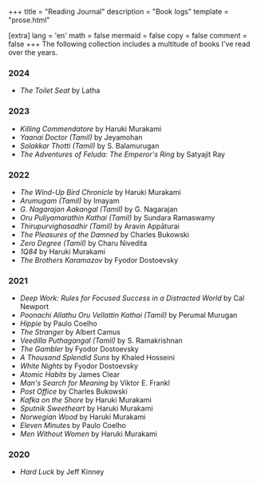+++
title = "Reading Journal"
description = "Book logs"
template = "prose.html"

[extra]
lang = 'en'
math = false
mermaid = false
copy = false
comment = false
+++
The following collection includes a multitude of books I've read over the years.
### 2024

- _The Toilet Seat_ by Latha

### 2023

- _Killing Commendatore_ by Haruki Murakami
- _Yaanai Doctor (Tamil)_ by Jeyamohan
- _Solakkar Thotti (Tamil)_ by S. Balamurugan
- _The Adventures of Feluda: The Emperor's Ring_ by Satyajit Ray

### 2022

- _The Wind-Up Bird Chronicle_ by Haruki Murakami
- _Arumugam (Tamil)_ by Imayam
- _G. Nagarajan Aakangal (Tamil)_ by G. Nagarajan
- _Oru Puliyamarathin Kathai (Tamil)_ by Sundara Ramaswamy
- _Thirupurvighasadhir (Tamil)_ by Aravin Appāturai
- _The Pleasures of the Damned_ by Charles Bukowski
- _Zero Degree (Tamil)_ by Charu Nivedita
- _1Q84_ by Haruki Murakami
- _The Brothers Karamazov_ by Fyodor Dostoevsky

### 2021

- _Deep Work: Rules for Focused Success in a Distracted World_ by Cal Newport
- _Poonachi Allathu Oru Vellattin Kathai (Tamil)_ by Perumal Murugan
- _Hippie_ by Paulo Coelho
- _The Stranger_ by Albert Camus
- _Veedilla Puthagangal (Tamil)_ by S. Ramakrishnan
- _The Gambler_ by Fyodor Dostoevsky
- _A Thousand Splendid Suns_ by Khaled Hosseini
- _White Nights_ by Fyodor Dostoevsky
- _Atomic Habits_ by James Clear
- _Man's Search for Meaning_ by Viktor E. Frankl
- _Post Office_ by Charles Bukowski
- _Kafka on the Shore_ by Haruki Murakami
- _Sputnik Sweetheart_ by Haruki Murakami
- _Norwegian Wood_ by Haruki Murakami
- _Eleven Minutes_ by Paulo Coelho
- _Men Without Women_ by Haruki Murakami

### 2020

- _Hard Luck_ by Jeff Kinney
